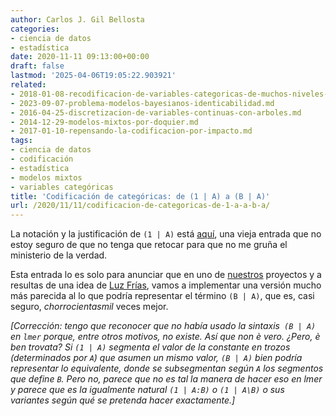 ```yaml
---
author: Carlos J. Gil Bellosta
categories:
- ciencia de datos
- estadística
date: 2020-11-11 09:13:00+00:00
draft: false
lastmod: '2025-04-06T19:05:22.903921'
related:
- 2018-01-08-recodificacion-de-variables-categoricas-de-muchos-niveles-ayuda.md
- 2023-09-07-problema-modelos-bayesianos-identicabilidad.md
- 2016-04-25-discretizacion-de-variables-continuas-con-arboles.md
- 2014-12-29-modelos-mixtos-por-doquier.md
- 2017-01-10-repensando-la-codificacion-por-impacto.md
tags:
- ciencia de datos
- codificación
- estadística
- modelos mixtos
- variables categóricas
title: 'Codificación de categóricas: de (1 | A) a (B | A)'
url: /2020/11/11/codificacion-de-categoricas-de-1-a-a-b-a/
---
```


La notación y la justificación de `(1 | A)` está [aquí](https://datanalytics.com/2014/12/29/modelos-mixtos-por-doquier/), una vieja entrada que no estoy seguro de que no tenga que retocar para que no me gruña el ministerio de la verdad.

Esta entrada lo es solo para anunciar que en uno de [nuestros](https://datanalytics.com/2014/12/29/modelos-mixtos-por-doquier/) proyectos y a resultas de una idea de [Luz Frías](https://twitter.com/koldLight), vamos a implementar una versión mucho más parecida al lo que podría representar el término `(B | A)`, que es, casi seguro, _chorrocientasmil_ veces mejor.

_[Corrección: tengo que reconocer que no había usado la sintaxis` (B | A)` en `lmer` porque, entre otros motivos, no existe. Así que non è vero. ¿Pero, è ben trovata? Si `(1 | A)` segmenta el valor de la constante en trozos (determinados por `A`) que asumen un mismo valor, `(B | A)` bien podría representar lo equivalente, donde se subsegmentan según `A` los segmentos que define `B`. Pero no, parece que no es tal la manera de hacer eso en lmer y parece que es la igualmente natural `(1 | A:B)` o `(1 | A\B)` o sus variantes según qué se pretenda hacer exactamente.]_